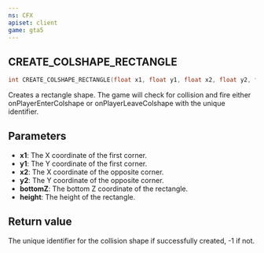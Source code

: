 ```yaml
---
ns: CFX
apiset: client
game: gta5
---
```

## CREATE_COLSHAPE_RECTANGLE

```c
int CREATE_COLSHAPE_RECTANGLE(float x1, float y1, float x2, float y2, float bottomZ, float height);
```

Creates a rectangle shape. The game will check for collision and fire either onPlayerEnterColshape or onPlayerLeaveColshape with the unique identifier.

## Parameters
* **x1**: The X coordinate of the first corner.
* **y1**: The Y coordinate of the first corner.
* **x2**: The X coordinate of the opposite corner.
* **y2**: The Y coordinate of the opposite corner.
* **bottomZ**: The bottom Z coordinate of the rectangle.
* **height**: The height of the rectangle.

## Return value
The unique identifier for the collision shape if successfully created, -1 if not.